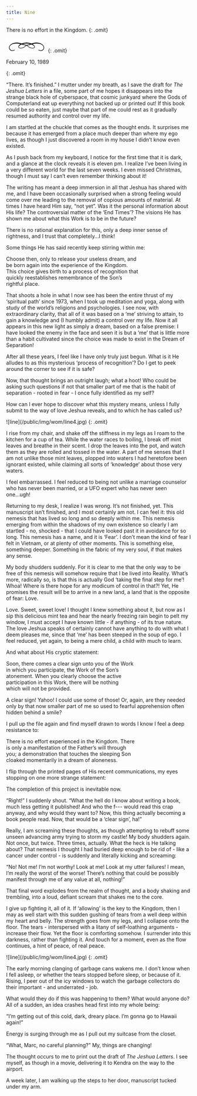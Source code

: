 ```yaml
---
title: Nine
---
```


<div markdown="1" class="chHead">
There is no effort in the Kingdom.
{: .omit}

![line](/public/img/wom/line2.jpg)
{: .omit}
</div>

<p class="break date">
  February 10, 1989
</p>
{: .omit}

<span class="capital">“T</span>here. It’s finished.” I mutter under my
breath, as I save the draft for *The Jeshua Letters* in a file, some
part of me hopes it disappears into the strange black hole of
cyberspace, that cosmic junkyard where the Gods of Computerland eat up
everything not backed up or printed out!  If this book could be so
eaten, just maybe that part of me could rest as it gradually resumed
authority and control over my life.

I am startled at the chuckle that comes as the thought ends. It
surprises me because it has emerged from a place much deeper than where
my ego lives, as though I just discovered a room in my house I didn’t
know even existed.

As I push back from my keyboard, I notice for the first time that it is
dark, and a glance at the clock reveals it is eleven pm. I realize I’ve
been living in a very different world for the last seven weeks. I even
missed Christmas, though I must say I can’t even remember thinking about
it!

The writing has meant a deep immersion in all that Jeshua has shared
with me, and I have been occasionally surprised when a strong feeling
would come over me leading to the removal of copious amounts of
material. At times I have heard Him say, “not yet”. Was it the personal
information about His life? The controversial matter of the ‘End Times’?
The visions He has shown me about what this Work is to be in the future?

There is no rational explanation for this, only a deep inner sense of
rightness, and I trust that completely…I think!

Some things He has said recently keep stirring within me:

<div markdown="1" class="indent">
Choose then, only to release your useless dream, and<br/>
be born again into the experience of the Kingdom.<br/>
This choice gives birth to a process of recognition that<br/>
quickly reestablishes remembrance of the Son’s<br/>
rightful place.

</div>

That shoots a hole in what I now see has been the entire thrust of my
‘spiritual path’ since 1973, when I took up meditation and yoga, along
with study of the world’s religions and psychologies. I see now, with
extraordinary clarity, that all of it was based on a ‘me’ striving to
attain, to gain a knowledge and (I humbly admit) a control over my life.
Now it all appears in this new light as simply a dream, based on a false
premise: I have looked the enemy in the face and seen it is but a ‘me’
that is little more than a habit cultivated since the choice was made to
exist in the Dream of Separation!

After all these years, I feel like I have only truly just begun. What is
it He alludes to as this mysterious ‘process of recognition’? Do I get
to peek around the corner to see if it is safe?

Now, that thought brings an outright laugh; what a hoot! Who could be
asking such questions if not that smaller part of me that is the habit
of separation - rooted in fear - I once fully identified as my self?

How can I ever hope to discover what this mystery means, unless I fully
submit to the way of love Jeshua reveals, and to which he has called us?

<div markdown="1" class="center">
![line](/public/img/wom/line4.jpg)
{: .omit}
</div>

I rise from my chair, and shake off the stiffness in my legs as I roam
to the kitchen for a cup of tea. While the water races to boiling, I
break off mint leaves and breathe in their scent. I drop the leaves into
the pot, and watch them as they are rolled and tossed in the water. A
part of me senses that I am not unlike those mint leaves, plopped into
waters I had heretofore been ignorant existed, while claiming all sorts
of ‘knowledge’ about those very waters.

I feel embarrassed. I feel reduced to being not unlike a marriage
counselor who has never been married, or a UFO expert who has never seen
one...ugh!

Returning to my desk, I realize I was wrong. It’s not finished, yet.
This manuscript isn’t finished, and I most certainly am not. I can feel
it: this old nemesis that has lived so long and so deeply within me.
This nemesis emerging from within the shadows of my own existence so
clearly I am startled - no, shocked - that I could have looked past it
in avoidance for so long. This nemesis has a name, and it is ‘Fear’. I
don’t mean the kind of fear I felt in Vietnam, or at plenty of other
moments. This is something else, something deeper. Something in the
fabric of my very soul, if that makes any sense.

My body shudders suddenly. For it is clear to me that the only way to be
free of this nemesis will somehow require that I be lived into Reality.
What’s more, radically so, is that this is actually God ‘taking the
final step for me’! Whoa! Where is there hope for any modicum of control
in that?! Yet, He promises the result will be to arrive in a new land, a
land that is the opposite of fear: Love.

Love. Sweet, sweet love! I thought I knew something about it, but now as
I sip this delicious mint tea and hear the nearly freezing rain begin to
pelt my window, I must accept I have known little - if anything - of its
true nature. The love Jeshua speaks of certainly cannot have anything to
do with what I deem pleases me, since that ‘me’ has been steeped in the
soup of ego. I feel reduced, yet again, to being a mere child, a child
with much to learn.

And what about His cryptic statement:

<div markdown="1" class="indent">
Soon, there comes a clear sign unto you of the Work<br/>
in which you participate, the Work of the Son’s<br/>
atonement. When you clearly choose the active<br/>
participation in this Work, there will be nothing<br/>
which will not be provided.

</div>

A clear sign! Yahoo! I could use some of those! Or, again, are they
needed only by that now smaller part of me so used to fearful
apprehension often hidden behind a smile?

I pull up the file again and find myself drawn to words I know I feel a
deep resistance to:

<div markdown="1" class="indent">
There is no effort experienced in the Kingdom. There<br/>
is only a manifestation of the Father’s will through<br/>
you; a demonstration that touches the sleeping Son<br/>
cloaked momentarily in a dream of aloneness.

</div>

I flip through the printed pages of His recent communications, my eyes
stopping on one more strange statement:

<p class="center">The completion of this project is inevitable now.</p>

“Right!” I suddenly shout. “What the hell do I know about writing a
book, much less getting it published! And who the f--- would read this
crap anyway, and why would they want to? Now, this thing actually
becoming a book people read. Now, that would be a ‘clear sign’, ha!”

Really, I am screaming these thoughts, as though attempting to rebuff
some unseen advancing army trying to storm my castle! My body shudders
again. Not once, but twice. Three times, actually. What the heck is He
talking about? That nemesis I thought I had buried deep enough to be rid
of - like a cancer under control - is suddenly and literally kicking and
screaming:

“No! Not me! I’m not worthy! Look at me! Look at my utter failures! I
mean, I’m really the worst of the worse! There’s nothing that could be
possibly manifest through me of any value at all, nothing!”

That final word explodes from the realm of thought, and a body shaking
and trembling, into a loud, defiant scream that shakes me to the core.

I give up fighting it, all of it. If ‘allowing’ is the key to the
Kingdom, then I may as well start with this sudden gushing of tears from
a well deep within my heart and belly. The strength goes from my legs,
and I collapse onto the floor. The tears - interspersed with a litany of
self-loathing arguments - increase their flow. Yet the floor is
comforting somehow. I surrender into this darkness, rather than fighting
it. And touch for a moment, even as the flow continues, a hint of peace,
of real peace.

<div markdown="1" class="center">
![line](/public/img/wom/line4.jpg)
{: .omit}
</div>

The early morning clanging of garbage cans wakens me. I don’t know when
I fell asleep, or whether the tears stopped before sleep, or because of
it. Rising, I peer out of the icy windows to watch the garbage
collectors do their important - and underrated - job.

What would they do if this was happening to them? What would anyone do?
All of a sudden, an idea crashes head first into my whole being:

“I’m getting out of this cold, dark, dreary place. I’m gonna go to
Hawaii again!”

Energy is surging through me as I pull out my suitcase from the closet.

“What, Marc, no careful planning?” My, things are changing!

The thought occurs to me to print out the draft of *The Jeshua Letters*. I
see myself, as though in a movie, delivering it to Kendra on the way to
the airport.

A week later, I am walking up the steps to her door, manuscript tucked
under my arm.

